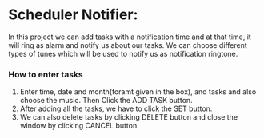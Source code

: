 # Scheduler Notifier:  
In this project we can add tasks with a notification time and at that time, it will ring as alarm and notify us about our tasks. We can choose different types of tunes which will be used to notify us as notification ringtone. 
### How to enter tasks  
1. Enter time, date and month(foramt given in the box), and tasks and also choose the music. Then Click the ADD TASK button.
2. After adding all the tasks, we have to click the SET button.
3. We can also delete tasks by clicking DELETE button and close the window by clicking CANCEL button.
